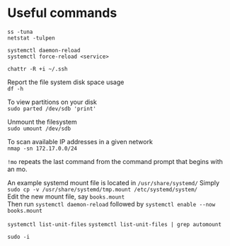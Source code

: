# Useful commands
`ss -tuna`  
`netstat -tulpen`  

`systemctl daemon-reload`  
`systemctl force-reload <service>`  
  
`chattr -R +i ~/.ssh`  

Report the file system disk space usage  
`df -h`  

To view partitions on your disk  
`sudo parted /dev/sdb 'print'`  

Unmount the filesystem  
`sudo umount /dev/sdb`  

To scan available IP addresses in a given network  
`nmap -sn 172.17.0.0/24`  

`!mo` repeats the last command from the command prompt that begins with an mo.  

An example systemd mount file is located in `/usr/share/systemd/`
Simply `sudo cp -v /usr/share/systemd/tmp.mount /etc/systemd/system/ `  
Edit the new mount file, say `books.mount`  
Then run `systemctl daemon-reload` followed by `systemctl enable --now books.mount`  

`systemctl list-unit-files`
`systemctl list-unit-files | grep automount`

`sudo -i`
